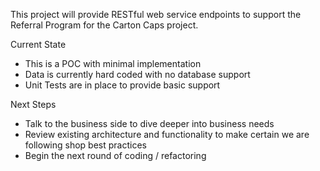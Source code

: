 This project will provide RESTful web service endpoints to support the Referral Program for the Carton Caps project.

Current State
* This is a POC with minimal implementation
* Data is currently hard coded with no database support
* Unit Tests are in place to provide basic support

Next Steps
* Talk to the business side to dive deeper into business needs
* Review existing architecture and functionality to make certain we are following shop best practices
* Begin the next round of coding / refactoring
